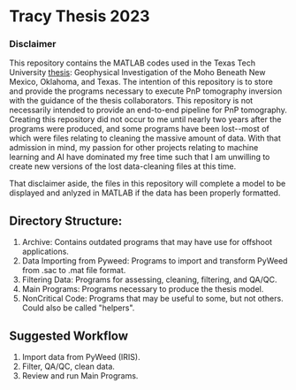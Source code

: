 # Tracy Thesis 2023
### **Disclaimer**

This repository contains the MATLAB codes used in the Texas Tech University [thesis](https://github.com/rykertracy/Tracy_Thesis_2023/blob/master/TRACY-THESIS-2023.pdf): Geophysical Investigation of the Moho Beneath New Mexico, Oklahoma, and Texas. The intention of this repository is to store and provide the programs necessary to execute PnP tomography inversion with the guidance of the thesis collaborators. This repository is not necessarily intended to provide an end-to-end pipeline for PnP tomography. Creating this repository did not occur to me until nearly two years after the programs were produced, and some programs have been lost--most of which were files relating to cleaning the massive amount of data. With that admission in mind, my passion for other projects relating to machine learning and AI have dominated my free time such that I am unwilling to create new versions of the lost data-cleaning files at this time.

That disclaimer aside, the files in this repository will complete a model to be displayed and anlyzed in MATLAB if the data has been properly formatted.

## Directory Structure:
1) Archive: Contains outdated programs that may have use for offshoot applications.
2) Data Importing from Pyweed: Programs to import and transform PyWeed from .sac to .mat file format.
3) Filtering Data: Programs for assessing, cleaning, filtering, and QA/QC.
4) Main Programs: Programs necessary to produce the thesis model.
5) NonCritical Code: Programs that may be useful to some, but not others. Could also be called "helpers".

## Suggested Workflow
1) Import data from PyWeed (IRIS).
2) Filter, QA/QC, clean data.
3) Review and run Main Programs.